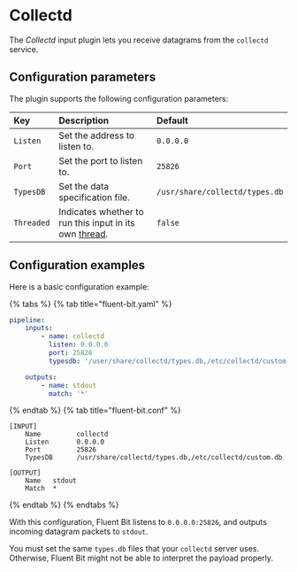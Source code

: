 # Collectd

The _Collectd_ input plugin lets you receive datagrams from the `collectd` service.

## Configuration parameters

The plugin supports the following configuration parameters:

| Key | Description | Default |
| :--- | :--- | :--- |
| `Listen` | Set the address to listen to. | `0.0.0.0` |
| `Port` | Set the port to listen to. | `25826` |
| `TypesDB` | Set the data specification file. | `/usr/share/collectd/types.db` |
| `Threaded` | Indicates whether to run this input in its own [thread](../../administration/multithreading.md#inputs). | `false` |

## Configuration examples

Here is a basic configuration example:

{% tabs %}
{% tab title="fluent-bit.yaml" %}

```yaml
pipeline:
    inputs:
        - name: collectd
          listen: 0.0.0.0
          port: 25826
          typesdb: '/user/share/collectd/types.db,/etc/collectd/custom.db'

    outputs:
        - name: stdout
          match: '*'
```

{% endtab %}
{% tab title="fluent-bit.conf" %}

```text
[INPUT]
    Name         collectd
    Listen       0.0.0.0
    Port         25826
    TypesDB      /usr/share/collectd/types.db,/etc/collectd/custom.db

[OUTPUT]
    Name   stdout
    Match  *
```

{% endtab %}
{% endtabs %}

With this configuration, Fluent Bit listens to `0.0.0.0:25826`, and outputs incoming datagram packets to `stdout`.

You must set the same `types.db` files that your `collectd` server uses. Otherwise, Fluent Bit might not be able to interpret the payload properly.